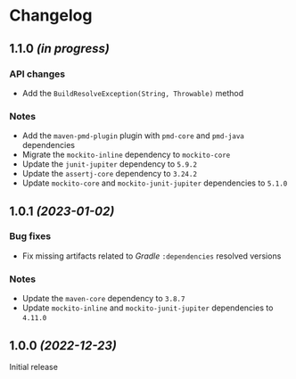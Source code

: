 # Changelog

## 1.1.0 _(in progress)_

### API changes
- Add the `BuildResolveException(String, Throwable)` method

### Notes
- Add the `maven-pmd-plugin` plugin with `pmd-core` and `pmd-java` dependencies
- Migrate the `mockito-inline` dependency to `mockito-core`
- Update the `junit-jupiter` dependency to `5.9.2`
- Update the `assertj-core` dependency to `3.24.2`
- Update `mockito-core` and `mockito-junit-jupiter` dependencies to `5.1.0`

## 1.0.1 _(2023-01-02)_

### Bug fixes
- Fix missing artifacts related to _Gradle_ `:dependencies` resolved versions

### Notes
- Update the `maven-core` dependency to `3.8.7`
- Update `mockito-inline` and `mockito-junit-jupiter` dependencies to `4.11.0`

## 1.0.0 _(2022-12-23)_
Initial release